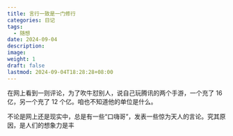```yaml
---
title: 言行一致是一门修行
categories: 日记
tags:
  - 随想
date: 2024-09-04
description: 
image: 
weight: 1
draft: false
lastmod: 2024-09-04T18:28:28+08:00
---
```

在网上看到一则评论，为了吹牛怼别人，说自己玩腾讯的两个手游，一个充了 16 亿，另一个充了 12 个亿。咱也不知道他的单位是什么。

不论是网上还是现实中，总是有一些“口嗨哥”，发表一些惊为天人的言论。究其原因，是人们的想象力是丰


